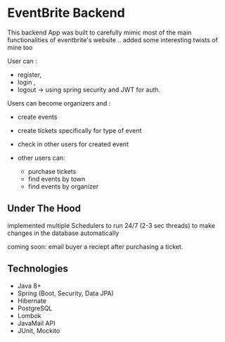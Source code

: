 # EventBrite Backend

This backend App was built to carefully mimic most of the main functionalities of eventbrite's website .. added some interesting twists of mine too

User can :

- register,
- login ,
- logout -> using spring security and JWT for auth.

Users can become organizers and :

- create events
- create tickets specifically for type of event
- check in other users for created event

- other users can:
  - purchase tickets
  - find events by town
  - find events by organizer

## Under The Hood

implemented multiple Schedulers to run 24/7 (2-3 sec threads) to make changes in the database automatically

coming soon: email buyer a reciept after purchasing a ticket.

## Technologies

- Java 8+
- Spring (Boot, Security, Data JPA)
- Hibernate
- PostgreSQL
- Lombok
- JavaMail API
- JUnit, Mockito
